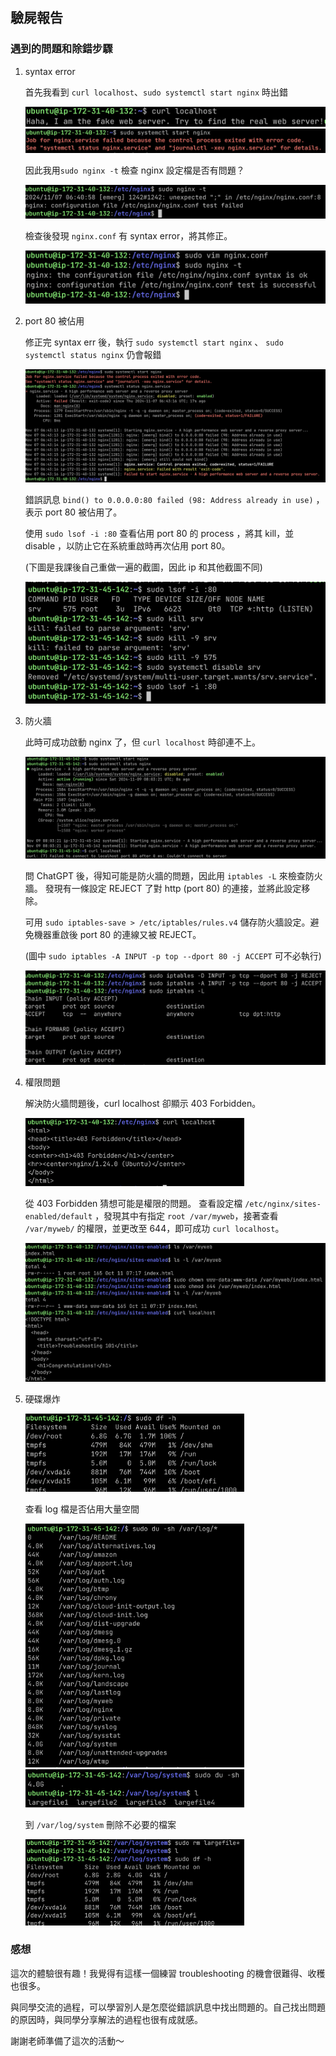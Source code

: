 ## 驗屍報告

### 遇到的問題和除錯步驟
1. syntax error

    首先我看到 `curl localhost`、`sudo systemctl start nginx` 時出錯

    <img src='./assets/curl_fake_server.png'>
    <img src='./assets/nginx_start_err.png'>

    因此我用`sudo nginx -t` 檢查 nginx 設定檔是否有問題？ 

    <img src='./assets/conf_syntax_err.png'>

    檢查後發現 `nginx.conf` 有 syntax error，將其修正。

    <img src='./assets/fix_syntax_err.png'>
2. port 80 被佔用

    修正完 syntax err 後，執行 `sudo systemctl start nginx` 、 `sudo systemctl status nginx` 仍會報錯

    <img src='./assets/port80_err.png'>

    錯誤訊息 ` bind() to 0.0.0.0:80 failed (98: Address already in use) ` ，表示 port 80 被佔用了。
    
    使用 `sudo lsof -i :80` 查看佔用 port 80 的 process ，將其 kill，並 disable ，以防止它在系統重啟時再次佔用 port 80。

    (下圖是我課後自己重做一遍的截圖，因此 ip 和其他截圖不同)

    <img src='./assets/kill_srv_1.png'>

3. 防火牆

    此時可成功啟動 nginx 了，但 `curl localhost` 時卻連不上。

    <img src='./assets/start_ok_curl_err.png'>

    問 ChatGPT 後，得知可能是防火牆的問題，因此用 `iptables -L` 來檢查防火牆。
    發現有一條設定 REJECT 了對 http (port 80) 的連接，並將此設定移除。

    可用 `sudo iptables-save > /etc/iptables/rules.v4` 儲存防火牆設定。避免機器重啟後 port 80 的連線又被 REJECT。

    (圖中 `sudo iptables -A INPUT -p top --dport 80
-j ACCEPT` 可不必執行)

    <img src='./assets/fix_iptable.png'>

4. 權限問題

    解決防火牆問題後，curl localhost 卻顯示 403 Forbidden。

    <img src='./assets/curl403.png' width=350px>

    從 403 Forbidden 猜想可能是權限的問題。
    查看設定檔 `/etc/nginx/sites-enabled/default` ，發現其中有指定 `root /var/myweb`，接著查看 `/var/myweb/` 的權限，並更改至 644，即可成功 `curl localhost`。

    <img src='./assets/chmod.png'>
    
5. 硬碟爆炸

    <img src='./assets/disk.png' width=350px>

    查看 log 檔是否佔用大量空間

    <img src='./assets/log.png' width=350px>
    <br/>
    <img src='./assets/largefile.png' width=350px>

    到 `/var/log/system` 刪除不必要的檔案

    <img src='./assets/rm_largefile.png' width=350px>
    

### 感想
這次的體驗很有趣！我覺得有這樣一個練習 troubleshooting 的機會很難得、收穫也很多。

與同學交流的過程，可以學習別人是怎麼從錯誤訊息中找出問題的。自己找出問題的原因時，與同學分享解法的過程也很有成就感。

謝謝老師準備了這次的活動～
